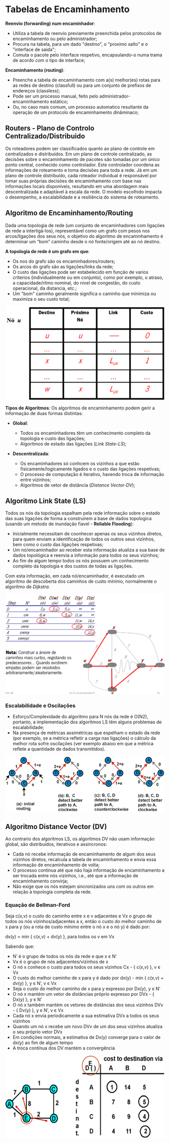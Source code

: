# Tabelas de Encaminhamento

**Reenvio (forwarding) num encaminhador**:
 - Utiliza a tabela de reenvio previamente preenchida pelos protocolos de encaminhamento ou pelo administrador;
 - Procura na tabela, para um dado "destino", o "proximo salto" e o "interface de saida";
 - Comuta o pacote pelo interface respetivo, encapsulando-o numa trama de acordo com o tipo de interface;

**Encaminhamento (routing)**:
 - Preenche a tabela de encaminhamento com a(s) melhor(es)  rotas para as redes de destino (classfull) ou para um conjunto de prefixos de endereços (classless);
 - Pode ser um processo manual, feito pelo administrador- encaminhamento estático;
 - Ou, no caso mais comum, um processo automatico resultante da operação de um protocolo de encaminhamento dinâminaco;

## Routers - Plano de Controlo Centralizado/Distribuido

Os roteadores podem ser classificados quanto ao plano de controle em centralizados e distribuídos. Em um plano de controle centralizado, as decisões sobre o encaminhamento de pacotes são tomadas por um único ponto central, conhecido como controlador. Este controlador coordena as informações de roteamento e toma decisões para toda a rede. Já em um plano de controle distribuído, cada roteador individual é responsável por tomar suas próprias decisões de encaminhamento com base nas informações locais disponíveis, resultando em uma abordagem mais descentralizada e adaptável à escala da rede. O modelo escolhido impacta o desempenho, a escalabilidade e a resiliência do sistema de roteamento.

## Algoritmo de Encaminhamento/Routing

Dada uma topologia de rede (um conjunto de encaminhadores com ligações de rede a interligá-los), representável como um grafo com pesos nos arcos/ligações dos seus nós, o objetivo do algoritmo de encaminhamento é determinar um “bom” caminho desde o nó fonte/origem até ao nó destino.

**A topologia de rede é um grafo em que**:
 - Os nos do grafo são os encaminhadores/routers;
 - Os arcos do grafo são as ligações/links da rede;
 - O custo das ligações pode ser estabelecido em função de varios criterios (individualmente ou em conjunto), como por exemplo, o atraso, a capacidade/ritmo nominal, do nivel de congestão, do custo operacional, da distancia, etc.;
 - Um "bom" caminho geralmente significa o caminho que minimiza ou maximiza o seu custo total;

![Tabela de Encaminhamento](img/TabelaEncam.png)

**Tipos de Algoritmos**:
Os algoritmos de encaminhamento podem gerir a informação de duas formas distintas:
 - **Global**:
   - Todos os encaminhadores têm um conhecimento completo da topologia e custo das ligações;
   - Algoritmos de estado das ligações (*Link State-LS*);

 - **Descentralizada**:
   - Os encaminhadores só conhcem os vizinhos a que estão fisicamente/logicamente ligados e o custo das ligações respetivas;
   - O processo de computação é iterativo, havendo troca de informação entre vizinhos;
   - Algoritmos de vetor de distância (*Distance Vector-DV*);

## Algoritmo Link State (LS)

Todos os nós da topologia espalham pela rede informação sobre o estado das suas ligações de forma a construirem a base de dados topologica (usando um metodo de inundação fiavel - **Reliable Flooding**):
 - Inicialmente necessitam de coonhecer apenas os seus vizinhos diretos, para quem enviam a identificação de todos os outros seus vizinhos, bem como o custo das ligações respetivas;
 - Um nó/encaminhador ao receber esta informação atualiza a sua base de dados topológica e reenvia a informação para todos os seus vizinhos;
 - Ao fim de algum tempo todos os nós possuem um conhecimento completo da topologia e dos custos de todas as ligações.

Com esta informação, em cada nó/encaminhador, é executado um algoritmo de descoberta dos caminhos de custo mínimo, normalmente o algoritmo de *Dijkstra*.

![Tabela do Link State](img/TabelaLS.png)

### Escalabilidade e Oscilações
 - Esforço/Complexidade do algoritmo para N nós da rede é O(N2), portanto, a implementação dos algoritmos LS têm alguns problemas de escalabilidade;
 - Na presença de métricas assimétricas que espelham o estado da rede (por exemplo, se a métrica refletir a carga nas ligações) o cálculo da melhor rota sofre oscilações (ver exemplo abaixo em que a métrica reflete a quantidade de dados transmitidos).

![Escalabilidade e Oscilações do LS](img/IssueLS.png)

## Algoritmo Distance Vector (DV)

Ao contrario dos algoritmos LS, os algoritmos DV não usam informação global, são distribuidos, iterativos e assincronos:
 - Cada nó recebe informação de encaminhamento de algum dos seus vizinhos diretos, recalcula a tabela de encaminhamento e envia essa informação de encaminhamento de volta;
 - O processo continua até que não haja informação de encaminhamento a ser trocada entre nós vizinhos, i.e., até que a informação de encaminhamento convirja;
 - Não exige que os nós estejam sincronizados uns com os outros em relação à topologia completa da rede.

### Equação de Bellman-Ford
Seja c(x,v) o custo do caminho entre x e v adjacentes e Vx o grupo de todos os nós vizinhos/adjacentes a x, então o custo do melhor caminho de x para y (ou a rota de custo mínimo entre o nó x e o nó y) é dado por:

dx(y) = min { c(x,v) + dv(y) }, para todos os v em Vx

Sabendo que:
 - N’ é o grupo de todos os nós da rede e que x є N’
 - Vx é o grupo de nós adjacentes/vizinhos de x
 - O nó x conhece o custo para todos os seus vizinhos Cx  - { c(x,v) }, v є Vx
 - O custo do melhor caminho de x para y é dado por dx(y)  - min { c(x,v) + dv(y) }, y є N’, v є Vx
 - Seja o custo do melhor caminho de x para y expresso por Dx(y), y є N’
 - O nó x mantém um vetor de distâncias próprio expresso por DVx  - { Dx(y) }, y є N’
 - O nó x também mantém os vetores de distâncias dos seus vizinhos DVv  - { Dv(y) }, y є N’, v є Vx
 - Cada nó x envia periodicamente a sua estimativa DVx a todos os seus vizinhos
 - Quando um nó x recebe um novo DVv de um dos seus vizinhos atualiza o seu próprio vetor DVx
 - Em condições normais, a estimativa de Dx(y) converge para o valor de dx(y) ao fim de algum tempo
 - A troca contínua dos DV mantém a convergência

![Tabela do Distance Vector](img/TabelaDV.png)

